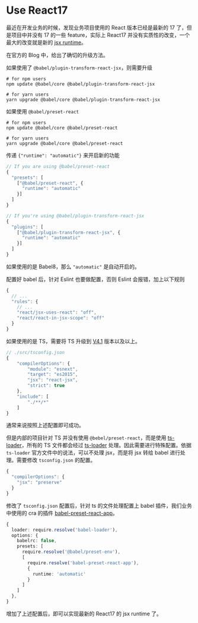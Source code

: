 # Use React17

最近在开发业务的时候，发现业务项目使用的 React 版本已经是最新的 17 了，但是项目中并没有 17 的一些 feature，实际上 React17 并没有实质性的改变，一个最大的改变就是新的 [jsx runtime](https://reactjs.org/blog/2020/09/22/introducing-the-new-jsx-transform.html)。

在官方的 Blog 中，给出了确切的升级方法。

如果使用了 `@babel/plugin-transform-react-jsx`，则需要升级

```shell
# for npm users
npm update @babel/core @babel/plugin-transform-react-jsx
```

```shell
# for yarn users
yarn upgrade @babel/core @babel/plugin-transform-react-jsx
```

如果使用 `@babel/preset-react`

```shell
# for npm users
npm update @babel/core @babel/preset-react
```

```shell
# for yarn users
yarn upgrade @babel/core @babel/preset-react
```

传递 `{"runtime": "automatic"}` 来开启新的功能

```ts
// If you are using @babel/preset-react
{
  "presets": [
    ["@babel/preset-react", {
      "runtime": "automatic"
    }]
  ]
}
```

```ts
// If you're using @babel/plugin-transform-react-jsx
{
  "plugins": [
    ["@babel/plugin-transform-react-jsx", {
      "runtime": "automatic"
    }]
  ]
}
```

如果使用的是 Babel8，那么 `"automatic"` 是自动开启的。

配置好 babel 后，针对 Eslint 也要做配置，否则 Eslint 会报错，加上以下规则

```ts
{
  // ...
  "rules": {
    // ...
    "react/jsx-uses-react": "off",
    "react/react-in-jsx-scope": "off"
  }
}

```

如果使用的是 TS，需要将 TS 升级到 [V4.1](https://devblogs.microsoft.com/typescript/announcing-typescript-4-1/#jsx-factories) 版本以及以上。

```ts
// ./src/tsconfig.json
{
    "compilerOptions": {
        "module": "esnext",
        "target": "es2015",
        "jsx": "react-jsx",
        "strict": true
    },
    "include": [
        "./**/*"
    ]
}
```

通常来说按照上述配置即可成功。

但是内部的项目针对 TS 并没有使用 `@bebel/preset-react`，而是使用 [ts-loader](https://github.com/TypeStrong/ts-loader#getting-started)，所有的 TS 文件都会经过 [ts-loader](https://github.com/TypeStrong/ts-loader#getting-started) 处理。因此需要进行特殊配置。依据 `ts-loader` 官方文件中的说法，可以不处理 jsx，而是将 jsx 转给 babel 进行处理。需要修改 `tsconfig.json` 的配置。

```ts
{
  "compilerOptions": {
    "jsx": "preserve"
  }
}
```

修改了 `tsconfig.json` 配置后，针对 ts 的文件处理配置上 babel 插件，我们业务中使用的 cra 的插件 [babel-preset-react-app](https://github.com/facebook/create-react-app/blob/main/packages/babel-preset-react-app/README.md)。

```ts
{
  loader: require.resolve('babel-loader'),
  options: {
    babelrc: false,
    presets: [
      require.resolve('@babel/preset-env'),
      [
        require.resolve('babel-preset-react-app'),
        {
          runtime: 'automatic'
        }
      ]
    ]
  },
}
```

增加了上述配置后，即可以实现最新的 React17 的 jsx runtime 了。
